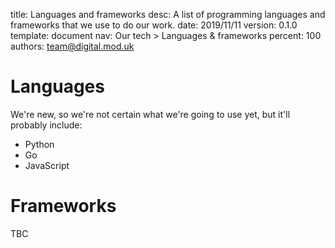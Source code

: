 title:      Languages and frameworks
desc:       A list of programming languages and frameworks that we use to do our work.
date:       2019/11/11
version:    0.1.0
template:   document
nav:        Our tech > Languages & frameworks
percent:    100
authors:    team@digital.mod.uk

# Languages

We're new, so we're not certain what we're going to use yet, but it'll probably include:

- Python
- Go
- JavaScript

# Frameworks

TBC
